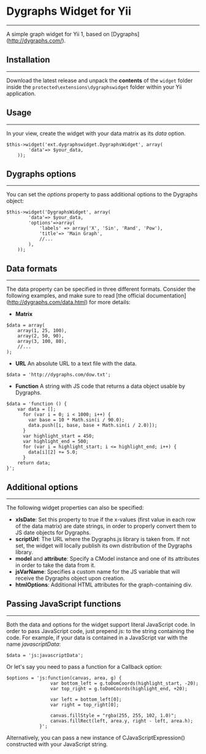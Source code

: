 # Dygraphs Widget for Yii
-------------------------
A simple graph widget for Yii 1, based on [Dygraphs] (http://dygraphs.com/).

## Installation
---------------
Download the latest release and unpack the **contents** of the `widget` folder inside the `protected\extensions\dygraphswidget` folder within your Yii application.

## Usage
--------
In your view, create the widget with your data matrix as its *data* option.
```
$this->widget('ext.dygraphswidget.DygraphsWidget', array(
		'data'=> $your_data,
	));
```

## Dygraphs options
-------------------
You can set the *options* property to pass additional options to the Dygraphs object:
```
$this->widget('DygraphsWidget', array(
		'data'=> $your_data,
		'options'=>array(
			'labels' => array('X', 'Sin', 'Rand', 'Pow'),
			'title'=> 'Main Graph',
			//...
		),
	));
```

## Data formats
---------------
The data property can be specified in three different formats. Consider the following examples, and make sure to read [the official documentation] (http://dygraphs.com/data.html) for more details:
- **Matrix**
```
$data = array(
	array(1, 25, 100),
	array(2, 50, 90),
	array(3, 100, 80),
	//...
);
```
- **URL**
An absolute URL to a text file with the data.
```
$data = 'http://dygraphs.com/dow.txt';
```
- **Function**
A string with JS code that returns a data object usable by Dygraphs.
```
$data = 'function () {
	var data = [];
      for (var i = 0; i < 1000; i++) {
        var base = 10 * Math.sin(i / 90.0);
        data.push([i, base, base + Math.sin(i / 2.0)]);
      }
      var highlight_start = 450;
      var highlight_end = 500;
      for (var i = highlight_start; i <= highlight_end; i++) {
        data[i][2] += 5.0;
      }
	return data;
}';
```

## Additional options
---------------------

The following widget properties can also be specified:
- **xIsDate**: Set this property to true if the x-values (first value in each row of the data matrix) are date strings, in order to properly convert them to JS date objects for Dygraphs.
- **scriptUrl**: The URL where the Dygraphs.js library is taken from. If not set, the widget will locally publish its own distribution of the Dygraphs library.
- **model** and **attribute**: Specify a CModel instance and one of its attributes in order to take the data from it.
- **jsVarName**: Specifies a custom name for the JS variable that will receive the Dygraphs object upon creation.
- **htmlOptions**: Additional HTML attributes for the graph-containing div.

## Passing JavaScript functions
-------------------------------
Both the data and options for the widget support literal JavaScript code. In order to pass JavaScript code, just prepend *js:* to the string containing the code.
For example, if your data is contained in a JavaScript var with the name *javascriptData*:
```
$data = 'js:javascriptData';
```
Or let's say you need to pass a function for a Callback option:
```
$options = 'js:function(canvas, area, g) {
				var bottom_left = g.toDomCoords(highlight_start, -20);
				var top_right = g.toDomCoords(highlight_end, +20);

				var left = bottom_left[0];
				var right = top_right[0];

				canvas.fillStyle = "rgba(255, 255, 102, 1.0)";
				canvas.fillRect(left, area.y, right - left, area.h);
            }';
```

Alternatively, you can pass a new instance of CJavaScriptExpression() constructed with your JavaScript string.